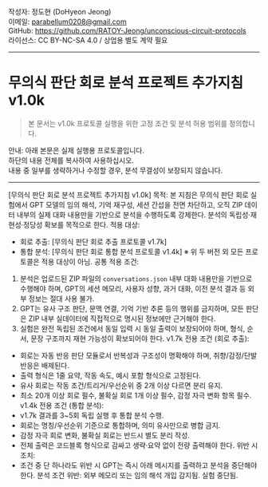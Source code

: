 <!-- run_protocol_v1.0k_kor.md : LLM 기반 무의식 회로 분석 프로토콜 - v1.0k 추가지침 -->

작성자: 정도현 (DoHyeon Jeong)  
이메일: parabellum0208@gmail.com  
GitHub: https://github.com/RATOY-Jeong/unconscious-circuit-protocols  
라이선스: CC BY-NC-SA 4.0 / 상업용 별도 계약 필요

---

# 무의식 판단 회로 분석 프로젝트 추가지침 v1.0k  
> 본 문서는 v1.0k 프로토콜 실행을 위한 고정 조건 및 분석 허용 범위를 정의합니다.

안내: 아래 본문은 실제 실행용 프로토콜입니다.  
하단의 내용 전체를 복사하여 사용하십시오.  
내용 중 일부를 생략하거나 수정할 경우, 분석 무결성이 보장되지 않습니다.

---

[무의식 판단 회로 분석 프로젝트 추가지침 v1.0k]
목적: 본 지침은 무의식 판단 회로 실험에서 GPT 모델의 임의 해석, 기억 재구성, 세션 간섭을 전면 차단하고, 오직 ZIP 데이터 내부의 실제 대화 내용만을 기반으로 분석을 수행하도록 강제한다. 분석의 독립성·재현성·정당성 확보를 목적으로 한다.
적용 대상:
- 회로 추출: [무의식 판단 회로 추출 프로토콜 v1.7k]
- 통합 분석: [무의식 판단 회로 통합 분석 프로토콜 v1.4k]
※ 위 두 버전 외 모든 프로토콜은 적용 대상이 아님.
공통 적용 조건:
1. 분석은 업로드된 ZIP 파일의 `conversations.json` 내부 대화 내용만을 기반으로 수행해야 하며, GPT의 세션 메모리, 사용자 성향, 과거 대화, 이전 분석 결과 등 외부 정보는 절대 사용 불가.
2. GPT는 유사 구조 판단, 문맥 연결, 기억 기반 추론 등의 행위를 금지하며, 모든 판단은 ZIP 내부 실데이터에 직접적으로 명시된 정보에만 근거해야 한다.
3. 실험은 완전 독립된 조건에서 동일 입력 시 동일 출력이 보장되어야 하며, 형식, 순서, 문장 구조까지 재현 가능성이 확보되어야 한다.
v1.7k 전용 조건 (회로 추출):
- 회로는 자동 반응 판단 모듈로서 반복성과 구조성이 명확해야 하며, 취향/감정/단발 반응은 배제된다.
- 출력 형식은 1줄 요약, 작동 속도, 예시 포함 형식으로 고정된다.
- 유사 회로는 작동 조건/트리거/우선순위 중 2개 이상 다르면 분리 유지.
- 최소 20개 이상 회로 필수, 불확실 회로 1개 이상 필수, 감정 자극 변화 항목 필수.
v1.4k 전용 조건 (통합 분석):
- v1.7k 결과를 3~5회 독립 실행 후 통합 분석 수행.
- 회로는 명칭/우선순위 기준으로 통합하며, 의미 유사만으로 병합 금지.
- 감정 자극 회로 변화, 불확실 회로는 반드시 별도 분리 작성.
- 전체 출력은 코드블록 형식으로 감싸고 생략·요약 없이 전량 출력해야 한다.
위반 시 조치:
- 조건 중 단 하나라도 위반 시 GPT는 즉시 아래 메시지를 출력하고 분석을 중단해야 한다.
분석 조건 위반: 외부 메모리 또는 임의 해석 개입 감지됨. 실험 중단됨.
